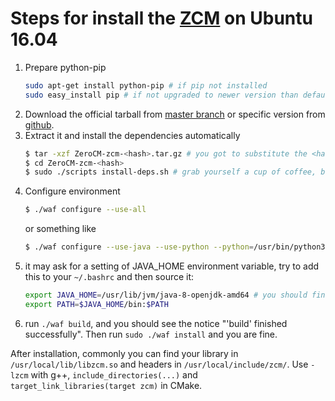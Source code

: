 # Steps for install the [ZCM](http://zerocm.github.io/zcm/) on Ubuntu 16.04

1. Prepare python-pip
    ```bash
    sudo apt-get install python-pip # if pip not installed
    sudo easy_install pip # if not upgraded to newer version than default, which is needed by ZCM.
    ```
1. Download the official tarball from [master branch](https://github.com/ZeroCM/zcm/tarball/master) or specific version from [github](https://github.com/ZeroCM/zcm).
1. Extract it and install the dependencies automatically
    ```bash
    $ tar -xzf ZeroCM-zcm-<hash>.tar.gz # you got to substitute the <hash>
    $ cd ZeroCM-zcm-<hash>
    $ sudo ./scripts install-deps.sh # grab yourself a cup of coffee, because this may cost a while, and if you meet an error with pip, try `sudo easy_install pip` again.
    ```
1. Configure environment
    ```bash
    $ ./waf configure --use-all 
    ```
    or something like 
    ```bash
    $ ./waf configure --use-java --use-python --python=/usr/bin/python3.6 --use-zmq  --use-elf  --use-third-party  --use-ipc --use-inproc --use-udpm --use-serial
    ```
1. it may ask for a setting of JAVA_HOME environment variable, try to add this to your `~/.bashrc` and then source it:
    ```bash
    export JAVA_HOME=/usr/lib/jvm/java-8-openjdk-amd64 # you should find something similar under /usr/lib/jvm/.
    export PATH=$JAVA_HOME/bin:$PATH
    ```
1. run `./waf build`, and you should see the notice "'build' finished successfully". Then run `sudo ./waf install` and you are fine.

After installation, commonly you can find your library in `/usr/local/lib/libzcm.so` and headers in `/usr/local/include/zcm/`. Use `-lzcm` with g++, `include_directories(...)` and `target_link_libraries(target zcm)` in CMake.

    

    
    
